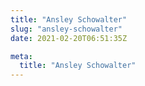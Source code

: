```yaml
---
title: "Ansley Schowalter"
slug: "ansley-schowalter"
date: 2021-02-20T06:51:35Z

meta:
  title: "Ansley Schowalter"
---
```



